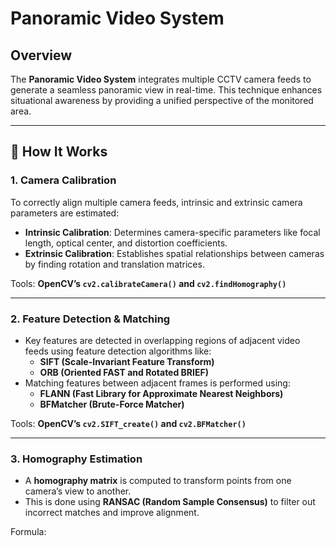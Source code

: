 # Panoramic Video System

## Overview
The **Panoramic Video System** integrates multiple CCTV camera feeds to generate a seamless panoramic view in real-time. This technique enhances situational awareness by providing a unified perspective of the monitored area.

---

## 📌 How It Works

### 1. **Camera Calibration**
To correctly align multiple camera feeds, intrinsic and extrinsic camera parameters are estimated:
- **Intrinsic Calibration**: Determines camera-specific parameters like focal length, optical center, and distortion coefficients.
- **Extrinsic Calibration**: Establishes spatial relationships between cameras by finding rotation and translation matrices.

Tools: **OpenCV’s `cv2.calibrateCamera()` and `cv2.findHomography()`**

---

### 2. **Feature Detection & Matching**
- Key features are detected in overlapping regions of adjacent video feeds using feature detection algorithms like:
  - **SIFT (Scale-Invariant Feature Transform)**
  - **ORB (Oriented FAST and Rotated BRIEF)**
- Matching features between adjacent frames is performed using:
  - **FLANN (Fast Library for Approximate Nearest Neighbors)**
  - **BFMatcher (Brute-Force Matcher)**

Tools: **OpenCV’s `cv2.SIFT_create()` and `cv2.BFMatcher()`**

---

### 3. **Homography Estimation**
- A **homography matrix** is computed to transform points from one camera’s view to another.
- This is done using **RANSAC (Random Sample Consensus)** to filter out incorrect matches and improve alignment.

Formula:
